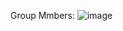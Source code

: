 Group Mmbers:
![image](https://github.com/user-attachments/assets/d9cf2ef1-e89f-4d58-9d17-56647dcf5239)
